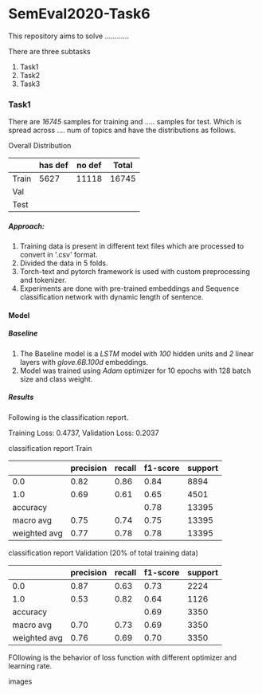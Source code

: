 # SemEval2020-Task6


This repository aims to solve ............

There are three subtasks

1. Task1
2. Task2
3. Task3

### Task1

There are *16745* samples for training and ..... samples for test. Which is spread across .... num of topics and have the distributions as follows.

Overall Distribution

|   | has def  |no def   | Total |
|---|---|---|---|
| Train|  5627 | 11118  |16745 |
|  Val |   |   | |
| Test |   |   | |

##### Approach:
1. Training data is present in different text files which are processed to convert in '.csv' format.
2. Divided the data in 5 folds.
3. Torch-text and pytorch framework is used with custom preprocessing and tokenizer.
4. Experiments are done with pre-trained embeddings and Sequence classification network with dynamic length of sentence.

#### Model
##### Baseline
1. The Baseline model is a *LSTM* model with *100* hidden units and *2* linear layers with *glove.6B.100d* embeddings.
2. Model was trained using *Adam* optimizer for 10 epochs with 128 batch size and class weight.

##### Results
Following is the classification report.

Training Loss: 0.4737, Validation Loss: 0.2037

classification report Train

|              |precision    |recall  |f1-score   |support|
|--------------|-------------|--------|-----------|-------|
|         0.0  |     0.82    |  0.86  |    0.84   |   8894|
|         1.0  |     0.69    |  0.61  |    0.65   |   4501|
|    accuracy  |             |        |    0.78   |  13395|
|   macro avg  |     0.75    |  0.74  |    0.75   |  13395|
|weighted avg  |     0.77    |  0.78  |    0.78   |  13395|

classification report Validation (20% of total training data)

|              |precision    |recall  |f1-score   |support|
|--------------|-------------|--------|-----------|-------|
|         0.0  |     0.87    |  0.63  |    0.73   |   2224|
|         1.0  |     0.53    |  0.82  |    0.64   |   1126|
|    accuracy  |             |        |    0.69   |   3350|
|   macro avg  |     0.70    |  0.73  |    0.69   |   3350|
|weighted avg  |     0.76    |  0.69  |    0.70   |   3350|

FOllowing is the behavior of loss function with different optimizer and learning rate.

images
